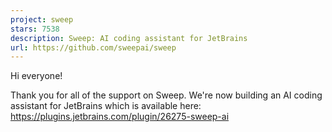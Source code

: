 ```yaml
---
project: sweep
stars: 7538
description: Sweep: AI coding assistant for JetBrains
url: https://github.com/sweepai/sweep
---
```


Hi everyone!

Thank you for all of the support on Sweep. We're now building an AI coding assistant for JetBrains which is available here: https://plugins.jetbrains.com/plugin/26275-sweep-ai

